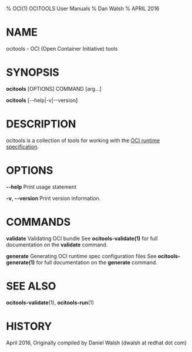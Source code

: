 % OCI(1) OCITOOLS User Manuals
% Dan Walsh
% APRIL 2016
# NAME
ocitools \- OCI (Open Container Initiative) tools

# SYNOPSIS
**ocitools** [OPTIONS] COMMAND [arg...]

**ocitools** [--help|-v|--version]

# DESCRIPTION
ocitools is a collection of tools for working with the [OCI runtime specification](https://github.com/opencontainers/runtime-spec).


# OPTIONS
**--help**
  Print usage statement

**-v**, **--version**
  Print version information.

# COMMANDS
**validate**
  Validating OCI bundle
  See **ocitools-validate(1)** for full documentation on the **validate** command.

**generate**
  Generating OCI runtime spec configuration files
  See **ocitools-generate(1)** for full documentation on the **generate** command.

# SEE ALSO
**ocitools-validate**(1), **ocitools-run**(1)

# HISTORY
April 2016, Originally compiled by Daniel Walsh (dwalsh at redhat dot com)
